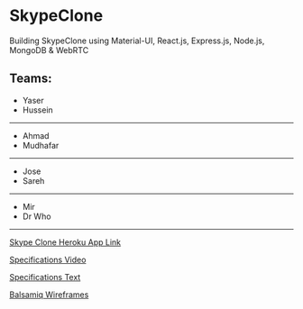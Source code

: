 # SkypeClone
Building SkypeClone using Material-UI, React.js, Express.js, Node.js, MongoDB &amp; WebRTC
## Teams:
- Yaser
- Hussein
---
- Ahmad
- Mudhafar
---
- Jose
- Sareh
---
- Mir
- Dr Who
---

[Skype Clone Heroku App Link](https://skypeclone.herokuapp.com)

[Specifications Video](https://www.youtube.com/watch?v=veXSDyUSEhU&t=120s)

[Specifications Text](https://docs.google.com/document/d/1OKEbxG-_T5YPyowL-Aj-ObFq34ijqBRq7_JPOJXZqkA/edit?usp=sharing)

[Balsamiq Wireframes](https://balsamiq.cloud/ssflf/p94t/r3C88)
